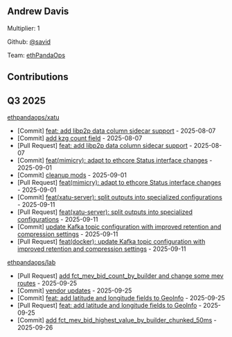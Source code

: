 
## Andrew Davis
Multiplier: 1

Github: [@savid](https://github.com/savid)

Team: [ethPandaOps](https://github.com/ethpandaops)

## Contributions

## Q3 2025

[ethpandaops/xatu](https://github.com/ethpandaops/xatu)
* [Commit] [feat: add libp2p data column sidecar support](https://github.com/ethpandaops/xatu/commit/725538571db7f680b2201a1df0be580769742859) - 2025-08-07
* [Commit] [add kzg count field](https://github.com/ethpandaops/xatu/commit/700ab600da20a196c117c6e735e8404536390c86) - 2025-08-07
* [Pull Request] [feat: add libp2p data column sidecar support](https://github.com/ethpandaops/xatu/pull/619) - 2025-08-07
* [Commit] [feat(mimicry): adapt to ethcore Status interface changes](https://github.com/ethpandaops/xatu/commit/d98d82dd6d3253f9e35c0f943e5527bc4d7cf5b4) - 2025-09-01
* [Commit] [cleanup mods](https://github.com/ethpandaops/xatu/commit/0571d46e16935ca8611d61a011e42e50229d5b86) - 2025-09-01
* [Pull Request] [feat(mimicry): adapt to ethcore Status interface changes](https://github.com/ethpandaops/xatu/pull/643) - 2025-09-01
* [Commit] [feat(xatu-server): split outputs into specialized configurations](https://github.com/ethpandaops/xatu/commit/0ae36dedea87245aa82ba235551a5615547ad87f) - 2025-09-11
* [Pull Request] [feat(xatu-server): split outputs into specialized configurations](https://github.com/ethpandaops/xatu/pull/650) - 2025-09-11
* [Commit] [update Kafka topic configuration with improved retention and compression settings](https://github.com/ethpandaops/xatu/commit/55cebf94cfe7f532a794a9f7195d3b28a404d0b7) - 2025-09-11
* [Pull Request] [feat(docker): update Kafka topic configuration with improved retention and compression settings](https://github.com/ethpandaops/xatu/pull/652) - 2025-09-11

[ethpandaops/lab](https://github.com/ethpandaops/lab)
* [Pull Request] [add fct_mev_bid_count_by_builder and change some mev routes](https://github.com/ethpandaops/lab/pull/93) - 2025-09-25
* [Commit] [vendor updates](https://github.com/ethpandaops/lab/commit/a16fec9e20ba8a5f55d675266bc3538d73e5ea8c) - 2025-09-25
* [Commit] [feat: add latitude and longitude fields to GeoInfo](https://github.com/ethpandaops/lab/commit/6978126cd28110f1f5ebe2b39dce31cb60d6a538) - 2025-09-25
* [Pull Request] [feat: add latitude and longitude fields to GeoInfo](https://github.com/ethpandaops/lab/pull/91) - 2025-09-25
* [Commit] [add fct_mev_bid_highest_value_by_builder_chunked_50ms](https://github.com/ethpandaops/lab/commit/5f18887df5db953d155bd32bcb9a8d2d992ca90a) - 2025-09-26
